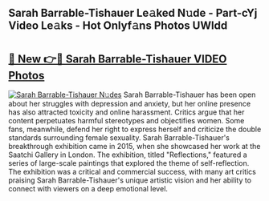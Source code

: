 ## Sarah Barrable-Tishauer Le𝚊ked N𝚞de - Part-cYj Video Le𝚊ks - Hot Onlyf𝚊ns Photos UWldd

# <h2><a href="http://ab38151.deff.icu/?id=Sarah+Barrable-Tishauer">🔗 New 👉🔴 Sarah Barrable-Tishauer VIDEO Photos</a></h2>

[![Sarah Barrable-Tishauer N𝚞des](https://i.imgur.com/rIISA9y.gif)](http://ab38151.deff.icu/?id=Sarah+Barrable-Tishauer)
Sarah Barrable-Tishauer has been open about her struggles with depression and anxiety, but her online presence has also attracted toxicity and online harassment. Critics argue that her content perpetuates harmful stereotypes and objectifies women. Some fans, meanwhile, defend her right to express herself and criticize the double standards surrounding female sexuality. Sarah Barrable-Tishauer's breakthrough exhibition came in 2015, when she showcased her work at the Saatchi Gallery in London. The exhibition, titled "Reflections," featured a series of large-scale paintings that explored the theme of self-reflection. The exhibition was a critical and commercial success, with many art critics praising Sarah Barrable-Tishauer's unique artistic vision and her ability to connect with viewers on a deep emotional level.
